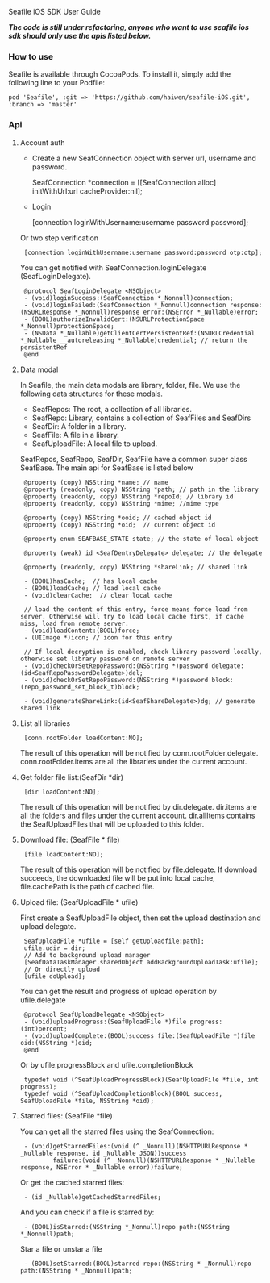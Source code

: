 Seafile iOS SDK User Guide


***The code is still under refactoring, anyone who want to use seafile ios sdk should only use the apis listed below.***

### How to use

Seafile is available through CocoaPods. To install it, simply add the following line to your Podfile:

	pod 'Seafile', :git => 'https://github.com/haiwen/seafile-iOS.git', :branch => 'master'

### Api
1. Account auth

	* 	Create a new SeafConnection object with server url, username and password.
		
		SeafConnection *connection = [[SeafConnection alloc] initWithUrl:url cacheProvider:nil];
		
	*  Login

		[connection loginWithUsername:username password:password];
		
	Or two step verification
	
		[connection loginWithUsername:username password:password otp:otp];
	
	You can get notified with SeafConnection.loginDelegate (SeafLoginDelegate). 
	
		@protocol SeafLoginDelegate <NSObject>
		- (void)loginSuccess:(SeafConnection *_Nonnull)connection;
		- (void)loginFailed:(SeafConnection *_Nonnull)connection response:(NSURLResponse *_Nonnull)response error:(NSError *_Nullable)error;
		- (BOOL)authorizeInvalidCert:(NSURLProtectionSpace *_Nonnull)protectionSpace;
		- (NSData *_Nullable)getClientCertPersistentRef:(NSURLCredential *_Nullable __autoreleasing *_Nullable)credential; // return the persistentRef
		@end

2. Data modal

	In Seafile, the main data modals are library, folder, file. We use the following data structures for these modals.
	
	- SeafRepos:	The root, a collection of all libraries.
	- SeafRepo: Library, contains a collection of SeafFiles and SeafDirs
	- SeafDir: A folder in a library.
	- SeafFile: A file in a library.
	- SeafUploadFile: A local file to upload.
	
	SeafRepos,  SeafRepo, SeafDir, SeafFile have a common super class SeafBase. The main api for SeafBase is listed below

		@property (copy) NSString *name; // name
		@property (readonly, copy) NSString *path; // path in the library
		@property (readonly, copy) NSString *repoId; // library id
		@property (readonly, copy) NSString *mime; //mime type
		
		@property (copy) NSString *ooid; // cached object id
		@property (copy) NSString *oid;  // current object id
		
		@property enum SEAFBASE_STATE state; // the state of local object
		
		@property (weak) id <SeafDentryDelegate> delegate; // the delegate
		
		@property (readonly, copy) NSString *shareLink; // shared link
		
		- (BOOL)hasCache;  // has local cache
		- (BOOL)loadCache; // load local cache
		- (void)clearCache;  // clear local cache
		
		// load the content of this entry, force means force load from server. Otherwise will try to load local cache first, if cache miss, load from remote server.
		- (void)loadContent:(BOOL)force;
		- (UIImage *)icon; // icon for this entry
		
		// If local decryption is enabled, check library password locally, otherwise set library password on remote server
		- (void)checkOrSetRepoPassword:(NSString *)password delegate:(id<SeafRepoPasswordDelegate>)del;
		- (void)checkOrSetRepoPassword:(NSString *)password block:(repo_password_set_block_t)block;
		
		- (void)generateShareLink:(id<SeafShareDelegate>)dg; // generate shared link

	
3. List all libraries

		[conn.rootFolder loadContent:NO];
	The result of this operation will be notified by conn.rootFolder.delegate.
	conn.rootFolder.items are all the libraries under the current account.

4. Get folder file list:(SeafDir *dir)
	
		[dir loadContent:NO];
	The result of this operation will be notified by dir.delegate.
	dir.items are all the folders and files under the current account. dir.allItems contains the SeafUploadFiles that will be uploaded to this folder.

5. Download file: (SeafFile * file)
		
		[file loadContent:NO];
	The result of this operation will be notified by file.delegate.
	If download succeeds, the downloaded file will be put into local cache, file.cachePath is the path of cached file.

6. Upload file: (SeafUploadFile * ufile)

	First create a SeafUploadFile object, then set the upload destination and upload delegate.

		SeafUploadFile *ufile = [self getUploadfile:path]; 
		ufile.udir = dir;
		// Add to background upload manager
		[SeafDataTaskManager.sharedObject addBackgroundUploadTask:ufile];
		// Or directly upload
		[ufile doUpload];

	You can get the result and progress of upload operation by ufile.delegate
		
		@protocol SeafUploadDelegate <NSObject>
		- (void)uploadProgress:(SeafUploadFile *)file progress:(int)percent;
		- (void)uploadComplete:(BOOL)success file:(SeafUploadFile *)file oid:(NSString *)oid;
		@end
			
	Or by ufile.progressBlock and ufile.completionBlock
	
		typedef void (^SeafUploadProgressBlock)(SeafUploadFile *file, int progress);
		typedef void (^SeafUploadCompletionBlock)(BOOL success, SeafUploadFile *file, NSString *oid);

	
7. Starred files: (SeafFile *file)

	You can get all the starred files using the SeafConnection:
	
		- (void)getStarredFiles:(void (^ _Nonnull)(NSHTTPURLResponse *  _Nullable response, id _Nullable JSON))success
               	failure:(void (^ _Nonnull)(NSHTTPURLResponse * _Nullable response, NSError * _Nullable error))failure;
    Or get the cached starred files:
    
    	- (id _Nullable)getCachedStarredFiles;
                
    And you can check if a file is starred by:
    	
    	- (BOOL)isStarred:(NSString *_Nonnull)repo path:(NSString *_Nonnull)path;

	Star a file or unstar a file
	
		- (BOOL)setStarred:(BOOL)starred repo:(NSString * _Nonnull)repo path:(NSString * _Nonnull)path;

